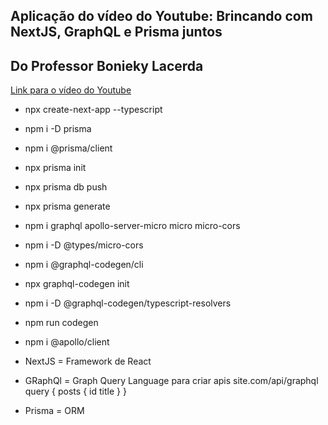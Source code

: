 ## Aplicação do vídeo do Youtube: Brincando com NextJS, GraphQL e Prisma juntos

## Do Professor Bonieky Lacerda
[Link para o vídeo do Youtube](https://www.youtube.com/watch?v=zoTaFvlqZ4o)

- npx create-next-app --typescript
- npm i -D prisma
- npm i @prisma/client
- npx prisma init
- npx prisma db push
- npx prisma generate
- npm i graphql apollo-server-micro micro micro-cors
- npm i -D @types/micro-cors
- npm i @graphql-codegen/cli
- npx graphql-codegen init
- npm i -D @graphql-codegen/typescript-resolvers
- npm run codegen
- npm i @apollo/client

- NextJS = Framework de React
- GRaphQl = Graph Query Language
  para criar apis
  site.com/api/graphql
  query {
    posts {
      id
      title
    }
  }
- Prisma = ORM